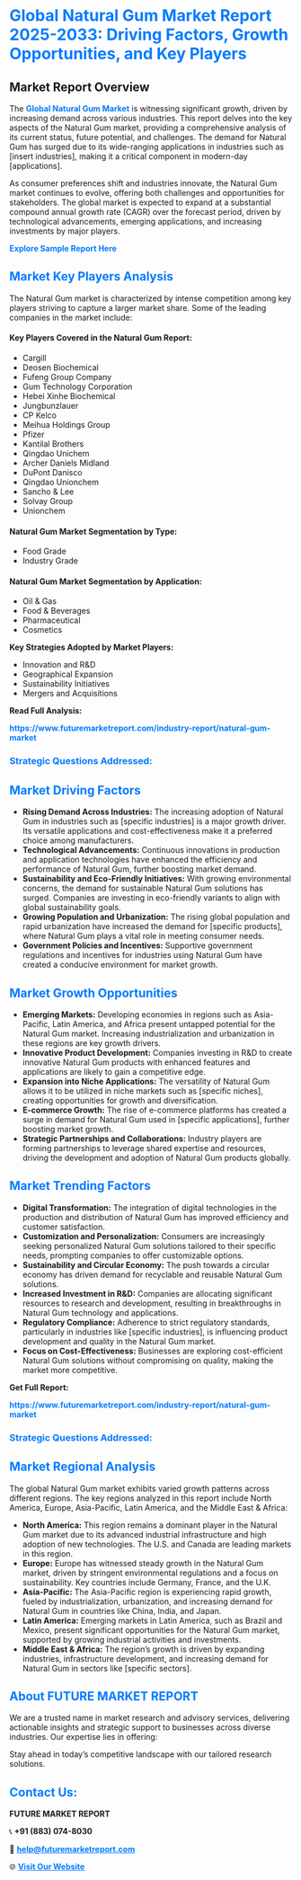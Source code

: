 <h1 style="color: #007BFF;">Global Natural Gum Market Report 2025-2033: Driving Factors, Growth Opportunities, and Key Players</h1>

<section id="overview">
<h2>Market Report Overview</h2>
<p>The <a href="https://www.futuremarketreport.com/industry-report/natural-gum-market" style="color: #007BFF; text-decoration: none;"><strong>Global Natural Gum Market</strong></a> is witnessing significant growth, driven by increasing demand across various industries. This report delves into the key aspects of the Natural Gum market, providing a comprehensive analysis of its current status, future potential, and challenges. The demand for Natural Gum has surged due to its wide-ranging applications in industries such as [insert industries], making it a critical component in modern-day [applications].</p>
<p>As consumer preferences shift and industries innovate, the Natural Gum market continues to evolve, offering both challenges and opportunities for stakeholders. The global market is expected to expand at a substantial compound annual growth rate (CAGR) over the forecast period, driven by technological advancements, emerging applications, and increasing investments by major players.</p>
</section>

<section id="overview">
<p><a href="https://www.futuremarketreport.com/request-sample/reportId=88477" style="color: #007BFF; text-decoration: none;"><strong>Explore Sample Report Here</strong></a></p>
</section>

<section id="key-players">
<h2 style="color: #007BFF;">Market Key Players Analysis</h2>
<p>The Natural Gum market is characterized by intense competition among key players striving to capture a larger market share. Some of the leading companies in the market include:</p>
<h4>Key Players Covered in the Natural Gum Report:</h4>
<ul><li>Cargill</li><li>Deosen Biochemical</li><li>Fufeng Group Company</li><li>Gum Technology Corporation</li><li>Hebei Xinhe Biochemical</li><li>Jungbunzlauer</li><li>CP Kelco</li><li>Meihua Holdings Group</li><li>Pfizer</li><li>Kantilal Brothers</li><li>Qingdao Unichem</li><li>Archer Daniels Midland</li><li>DuPont Danisco</li><li>Qingdao Unionchem</li><li>Sancho &amp; Lee</li><li>Solvay Group</li><li>Unionchem</li></ul>
<h4>Natural Gum Market Segmentation by Type:</h4>
<ul><li>Food Grade</li><li>Industry Grade</li></ul>

<h4>Natural Gum Market Segmentation by Application:</h4>
<ul><li>Oil &amp; Gas</li><li>Food &amp; Beverages</li><li>Pharmaceutical</li><li>Cosmetics</li></ul>
<p><strong>Key Strategies Adopted by Market Players:</strong></p>
<ul>
<li>Innovation and R&D</li>
<li>Geographical Expansion</li>
<li>Sustainability Initiatives</li>
<li>Mergers and Acquisitions</li>
</ul>
</section>

<section>
<p><strong>Read Full Analysis: </strong></p><a href="https://www.futuremarketreport.com/industry-report/natural-gum-market" style="color: #007BFF; text-decoration: none;"><strong>https://www.futuremarketreport.com/industry-report/natural-gum-market</strong></a>
<h3 style="color: #007BFF;">Strategic Questions Addressed:</h3>
</section>

<section id="driving-factors">
<h2 style="color: #007BFF;">Market Driving Factors</h2>
<ul>
<li><strong>Rising Demand Across Industries:</strong> The increasing adoption of Natural Gum in industries such as [specific industries] is a major growth driver. Its versatile applications and cost-effectiveness make it a preferred choice among manufacturers.</li>
<li><strong>Technological Advancements:</strong> Continuous innovations in production and application technologies have enhanced the efficiency and performance of Natural Gum, further boosting market demand.</li>
<li><strong>Sustainability and Eco-Friendly Initiatives:</strong> With growing environmental concerns, the demand for sustainable Natural Gum solutions has surged. Companies are investing in eco-friendly variants to align with global sustainability goals.</li>
<li><strong>Growing Population and Urbanization:</strong> The rising global population and rapid urbanization have increased the demand for [specific products], where Natural Gum plays a vital role in meeting consumer needs.</li>
<li><strong>Government Policies and Incentives:</strong> Supportive government regulations and incentives for industries using Natural Gum have created a conducive environment for market growth.</li>
</ul>
</section>

<section id="growth-opportunities">
<h2 style="color: #007BFF;">Market Growth Opportunities</h2>
<ul>
<li><strong>Emerging Markets:</strong> Developing economies in regions such as Asia-Pacific, Latin America, and Africa present untapped potential for the Natural Gum market. Increasing industrialization and urbanization in these regions are key growth drivers.</li>
<li><strong>Innovative Product Development:</strong> Companies investing in R&D to create innovative Natural Gum products with enhanced features and applications are likely to gain a competitive edge.</li>
<li><strong>Expansion into Niche Applications:</strong> The versatility of Natural Gum allows it to be utilized in niche markets such as [specific niches], creating opportunities for growth and diversification.</li>
<li><strong>E-commerce Growth:</strong> The rise of e-commerce platforms has created a surge in demand for Natural Gum used in [specific applications], further boosting market growth.</li>
<li><strong>Strategic Partnerships and Collaborations:</strong> Industry players are forming partnerships to leverage shared expertise and resources, driving the development and adoption of Natural Gum products globally.</li>
</ul>
</section>

<section id="trending-factors">
<h2 style="color: #007BFF;">Market Trending Factors</h2>
<ul>
<li><strong>Digital Transformation:</strong> The integration of digital technologies in the production and distribution of Natural Gum has improved efficiency and customer satisfaction.</li>
<li><strong>Customization and Personalization:</strong> Consumers are increasingly seeking personalized Natural Gum solutions tailored to their specific needs, prompting companies to offer customizable options.</li>
<li><strong>Sustainability and Circular Economy:</strong> The push towards a circular economy has driven demand for recyclable and reusable Natural Gum solutions.</li>
<li><strong>Increased Investment in R&D:</strong> Companies are allocating significant resources to research and development, resulting in breakthroughs in Natural Gum technology and applications.</li>
<li><strong>Regulatory Compliance:</strong> Adherence to strict regulatory standards, particularly in industries like [specific industries], is influencing product development and quality in the Natural Gum market.</li>
<li><strong>Focus on Cost-Effectiveness:</strong> Businesses are exploring cost-efficient Natural Gum solutions without compromising on quality, making the market more competitive.</li>
</ul>
</section>

<section>
<p><strong>Get Full Report: </strong></p><a href="https://www.futuremarketreport.com/industry-report/natural-gum-market" style="color: #007BFF; text-decoration: none;"><strong>https://www.futuremarketreport.com/industry-report/natural-gum-market</strong></a>
<h3 style="color: #007BFF;">Strategic Questions Addressed:</h3>
</section>


<section id="regional-analysis">
<h2 style="color: #007BFF;">Market Regional Analysis</h2>
<p>The global Natural Gum market exhibits varied growth patterns across different regions. The key regions analyzed in this report include North America, Europe, Asia-Pacific, Latin America, and the Middle East & Africa:</p>
<ul>
<li><strong>North America:</strong> This region remains a dominant player in the Natural Gum market due to its advanced industrial infrastructure and high adoption of new technologies. The U.S. and Canada are leading markets in this region.</li>
<li><strong>Europe:</strong> Europe has witnessed steady growth in the Natural Gum market, driven by stringent environmental regulations and a focus on sustainability. Key countries include Germany, France, and the U.K.</li>
<li><strong>Asia-Pacific:</strong> The Asia-Pacific region is experiencing rapid growth, fueled by industrialization, urbanization, and increasing demand for Natural Gum in countries like China, India, and Japan.</li>
<li><strong>Latin America:</strong> Emerging markets in Latin America, such as Brazil and Mexico, present significant opportunities for the Natural Gum market, supported by growing industrial activities and investments.</li>
<li><strong>Middle East & Africa:</strong> The region’s growth is driven by expanding industries, infrastructure development, and increasing demand for Natural Gum in sectors like [specific sectors].</li>
</ul>
</section>

<footer>
<h2 style="color: #007BFF;">About FUTURE MARKET REPORT</h2>
<p>We are a trusted name in market research and advisory services, delivering actionable insights and strategic support to businesses across diverse industries. Our expertise lies in offering:</p>

<p>Stay ahead in today’s competitive landscape with our tailored research solutions.</p>

<h2 style="color: #007BFF;">Contact Us:</h2>
<p><strong>FUTURE MARKET REPORT</strong></p>
<p>📞 <strong>+91 (883) 074-8030</strong></p>
<p>📧 <strong><a href="mailto:help@futuremarketreport.com" style="color: #007BFF;">help@futuremarketreport.com</a></strong></p>
<p>🌐 <strong><a href="https://www.futuremarketreport.com/" style="color: #007BFF;">Visit Our Website</a></strong></p>
</footer>